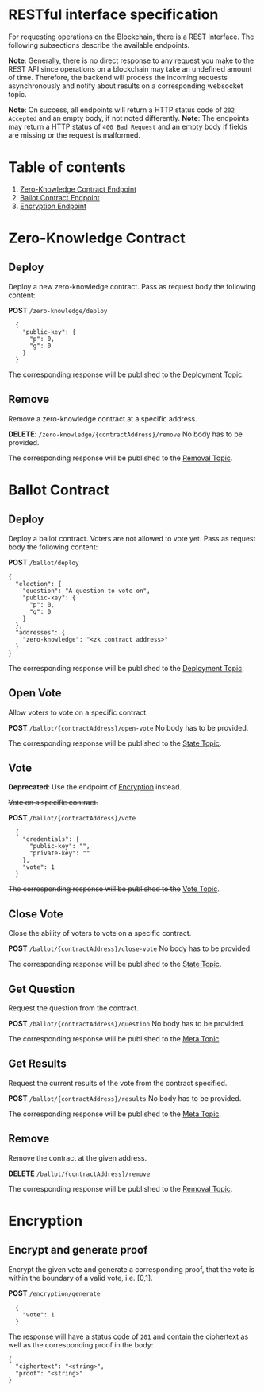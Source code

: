 RESTful interface specification
============================

For requesting operations on the Blockchain, there is a REST interface. 
The following subsections describe the available endpoints.

**Note**: Generally, there is no direct response to any request you make to the REST API since operations on a blockchain may take an undefined amount of time. Therefore, the backend will process the incoming requests asynchronously and notify about results on a corresponding websocket topic.

**Note**: On success, all endpoints will return a HTTP status code of `202 Accepted` and an empty body, if not noted differently.
**Note**: The endpoints may return a HTTP status of `400 Bad Request` and an empty body if fields are missing or the request is malformed.

# Table of contents
1. [Zero-Knowledge Contract Endpoint](#zero-knowledge-contract)
2. [Ballot Contract Endpoint](#ballot-contract)
3. [Encryption Endpoint](#encryption)

# Zero-Knowledge Contract

## Deploy
Deploy a new zero-knowledge contract.
Pass as request body the following content:

**POST** `/zero-knowledge/deploy`
```
  {
    "public-key": {
      "p": 0,
      "g": 0
    }
  } 
```

The corresponding response will be published to the [Deployment Topic](https://github.com/provotum/specification/blob/master/specification/websocket-interface/websocket-connection-specification.md#deployments).

## Remove
Remove a zero-knowledge contract at a specific address.

**DELETE**: `/zero-knowledge/{contractAddress}/remove`
No body has to be provided.

The corresponding response will be published to the [Removal Topic](https://github.com/provotum/specification/blob/master/specification/websocket-interface/websocket-connection-specification.md#removals).

# Ballot Contract

## Deploy
Deploy a ballot contract. Voters are not allowed to vote yet.
Pass as request body the following content:

**POST** `/ballot/deploy`
```
{
  "election": {
    "question": "A question to vote on",
    "public-key": {
      "p": 0,
      "g": 0
    }
  },
  "addresses": {
    "zero-knowledge": "<zk contract address>"
  }
}
```

The corresponding response will be published to the [Deployment Topic](https://github.com/provotum/specification/blob/master/specification/websocket-interface/websocket-connection-specification.md#deployments).

## Open Vote
Allow voters to vote on a specific contract.

**POST** `/ballot/{contractAddress}/open-vote`
No body has to be provided.

The corresponding response will be published to the [State Topic](https://github.com/provotum/specification/blob/master/specification/websocket-interface/websocket-connection-specification.md#opening-resp-closing-voting).

## Vote
**Deprecated**: Use the endpoint of [Encryption](#encryption) instead.

~~Vote on a specific contract.~~

**POST** `/ballot/{contractAddress}/vote`
```
  {
    "credentials": {
      "public-key": "",
      "private-key": ""
    },
    "vote": 1
  }
```

~~The corresponding response will be published to the~~ [Vote Topic](https://github.com/provotum/specification/blob/master/specification/websocket-interface/websocket-connection-specification.md#votes).

## Close Vote
Close the ability of voters to vote on a specific contract.

**POST** `/ballot/{contractAddress}/close-vote`
No body has to be provided.

The corresponding response will be published to the [State Topic](https://github.com/provotum/specification/blob/master/specification/websocket-interface/websocket-connection-specification.md#opening-resp-closing-voting).


## Get Question
Request the question from the contract.

**POST** `/ballot/{contractAddress}/question`
No body has to be provided.

The corresponding response will be published to the [Meta Topic](https://github.com/provotum/specification/blob/master/specification/websocket-interface/websocket-connection-specification.md#meta).

## Get Results
Request the current results of the vote from the contract specified.

**POST** `/ballot/{contractAddress}/results`
No body has to be provided.

The corresponding response will be published to the [Meta Topic](https://github.com/provotum/specification/blob/master/specification/websocket-interface/websocket-connection-specification.md#meta).

## Remove
Remove the contract at the given address.

**DELETE** `/ballot/{contractAddress}/remove`

The corresponding response will be published to the [Removal Topic](https://github.com/provotum/specification/blob/master/specification/websocket-interface/websocket-connection-specification.md#removals).

# Encryption

## Encrypt and generate proof
Encrypt the given vote and generate a corresponding proof, that the vote is within the boundary of a valid vote, i.e. \[0,1\].

**POST** `/encryption/generate`
```
  {
    "vote": 1
  } 
```

The response will have a status code of `201` and contain the ciphertext as well as the corresponding proof in the body:

```
{
  "ciphertext": "<string>",
  "proof": "<string>"
}
```
